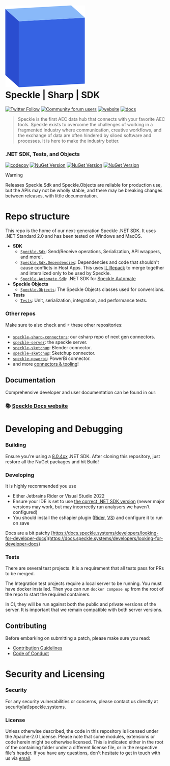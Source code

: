 ![Speckle Box](/logo.png)  
Speckle | Sharp | SDK
=================================================================================================================================

[![Twitter Follow](https://img.shields.io/twitter/follow/SpeckleSystems?style=social)](https://twitter.com/SpeckleSystems) [![Community forum users](https://img.shields.io/discourse/users?server=https%3A%2F%2Fspeckle.community&style=flat-square&logo=discourse&logoColor=white)](https://speckle.community) [![website](https://img.shields.io/badge/https://-speckle.systems-royalblue?style=flat-square)](https://speckle.systems) [![docs](https://img.shields.io/badge/docs-speckle.guide-orange?style=flat-square&logo=read-the-docs&logoColor=white)](https://speckle.guide/dev/)

 > Speckle is the first AEC data hub that connects with your favorite AEC tools. Speckle exists to overcome the challenges of working in a fragmented industry where communication, creative workflows, and the exchange of data are often hindered by siloed software and processes. It is here to make the industry better.

### .NET SDK, Tests, and Objects

[![codecov](https://codecov.io/gh/specklesystems/speckle-sharp-sdk/branch/dev/graph/badge.svg?token=TTM5OGr38m)](https://codecov.io/gh/specklesystems/speckle-sharp-sdk)
<a href="https://www.nuget.org/packages/Speckle.Sdk/"><img alt="NuGet Version" src="https://img.shields.io/nuget/v/Speckle.Sdk?label=Speckle.Sdk"></a>
<a href="https://www.nuget.org/packages/Speckle.Objects/"><img alt="NuGet Version" src="https://img.shields.io/nuget/v/Speckle.Sdk?label=Speckle.Objects"></a>
<a href="https://www.nuget.org/packages/Speckle.Automate.Sdk/"><img alt="NuGet Version" src="https://img.shields.io/nuget/v/Speckle.Sdk?label=Speckle.Automate.Sdk"></a>

> [!WARNING]
> Releases Speckle.Sdk and Speckle.Objects are reliable for production use, but the APIs may not be wholly stable, and there may be breaking changes between releases, with little documentation.

# Repo structure

This repo is the home of our next-generation Speckle .NET SDK. It uses .NET Standard 2.0 and has been tested on Windows and MacOS.

- **SDK**
  - [`Speckle.Sdk`](https://github.com/specklesystems/speckle-sharp-sdk/tree/dev/src/Speckle.Sdk): Send/Receive operations, Serialization, API wrappers, and more!.
  - [`Speckle.Sdk.Dependencies`](https://github.com/specklesystems/speckle-sharp-sdk/tree/dev/src/Speckle.Sdk.Dependencies): Dependencies and code that shouldn't cause conflicts in Host Apps.  This uses [IL Repack](https://github.com/gluck/il-repack) to merge together and interalized only to be used by Speckle.
  - [`Speckle.Automate.Sdk`](https://github.com/specklesystems/speckle-sharp-sdk/tree/dev/src/Speckle.Automate.Sdk): .NET SDK for [Speckle Automate](https://www.speckle.systems/product/automate)
- **Speckle Objects**
  - [`Speckle.Objects`](https://github.com/specklesystems/speckle-sharp-sdk/tree/dev/src/Speckle.Objects): The Speckle Objects classes used for conversions.
- **Tests**
  - [`Tests`](https://github.com/specklesystems/speckle-sharp-sdk/tree/dev/tests): Unit, serialization, integration, and performance tests.

### Other repos

Make sure to also check and ⭐️ these other  repositories:

- [`speckle-sharp-connectors`](https://github.com/specklesystems/speckle-sharp-connectors): our csharp repo of next gen connectors.
- [`speckle-server`](https://github.com/specklesystems/speckle-server): the speckle server.
- [`speckle-sketchup`](https://github.com/specklesystems/speckle-blender): Blender connector.
- [`speckle-sketchup`](https://github.com/specklesystems/speckle-sketchup): Sketchup connector.
- [`speckle-powerbi`](https://github.com/specklesystems/speckle-powerbi): PowerBi connector.
- and more [connectors & tooling](https://github.com/specklesystems/)!

## Documentation

Comprehensive developer and user documentation can be found in our:

### 📚 [Speckle Docs website](https://speckle.guide/dev/)

# Developing and Debugging

### Building

Ensure you're using a [8.0.4xx](https://dotnet.microsoft.com/en-us/download/dotnet/8.0) .NET SDK. 
After cloning this repository, just restore all the NuGet packages and hit Build!

### Developing

It is highly recommended you use
 - Either Jetbrains Rider or Visual Studio 2022
 - Ensure your IDE is set to use [the correct .NET SDK version](https://github.com/specklesystems/speckle-sharp-sdk/blob/main/global.json) (newer major versions may work, but may incorrectly run analysers we haven't configured)
 - You should install the cshapier plugin ([Rider](https://plugins.jetbrains.com/plugin/18243-csharpier), [VS](https://marketplace.visualstudio.com/items?itemName=csharpier.CSharpier)) and configure it to run on save

Docs are a bit patchy [https://docs.speckle.systems/developers/looking-for-developer-docs](https://docs.speckle.systems/developers/looking-for-developer-docs)

### Tests

There are several test projects. It is a requirement that all tests pass for PRs to be merged.

The Integration test projects require a local server to be running.
You must have docker installed. Then you can run `docker compose up` from the root of the repo to start the required containers.

In CI, they will be run against both the public and private versions of the server.
It is important that we remain compatible with both server versions.
## Contributing

Before embarking on submitting a patch, please make sure you read:

- [Contribution Guidelines](CONTRIBUTING.md)
- [Code of Conduct](CODE_OF_CONDUCT.md)

# Security and Licensing
      
### Security

For any security vulnerabilities or concerns, please contact us directly at security[at]speckle.systems.

### License

Unless otherwise described, the code in this repository is licensed under the Apache-2.0 License. Please note that some modules, extensions or code herein might be otherwise licensed. This is indicated either in the root of the containing folder under a different license file, or in the respective file's header. If you have any questions, don't hesitate to get in touch with us via [email](mailto:hello@speckle.systems).

